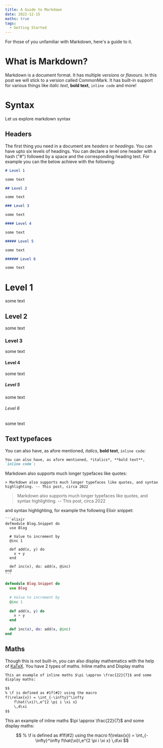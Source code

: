 ```yaml
---
title: A Guide to Markdown
date: 2022-12-15
maths: true
tags:
  - Getting Started
---
```


For those of you unfamiliar with Markdown, here's a guide to it.

# What is Markdown?

Markdown is a document format. It has multiple *versions* or *flavours*.
In this post we will stick to a version called CommonMark. It has built-in 
support for various things like *italic text*, **bold text**, `inline code`
and more!

# Syntax

Let us explore markdown syntax

## Headers

The first thing you need in a document are *headers* or *headings*.
You can have upto six levels of headings. You can declare a level one
header with a hash ("#") followed by a space and the corresponding
heading text. For example you can the below achieve with the
following:

```markdown
# Level 1

some text

## Level 2

some text

### Level 3

some text

#### Level 4

some text

##### Level 5

some text

###### Level 6

some text
```

# Level 1

some text

## Level 2

some text

### Level 3

some text

#### Level 4

some text

##### Level 5

some text

###### Level 6

some text

## Text typefaces

You can also have, as afore mentioned, *italics*, **bold text**,
`inline code`:

```markdown
You can also have, as afore mentioned, *italics*, **bold text**,
`inline code`:

```

<!-- TODO: Show links and images -->

Markdown also supports much longer typefaces like quotes:

```
> Markdown also supports much longer typefaces like quotes, and syntax
highlighting. -- This post, circa 2022
```

> Markdown also supports much longer typefaces like quotes, and syntax
highlighting. -- This post, circa 2022

and syntax highlighting, for example the following Elixir snippet:

    ```elixir
    defmodule Blog.Snippet do
      use Blog

      # Value to increment by
      @inc 1

      def add(x, y) do
        x + y
      end

      def inc(x), do: add(x, @inc)
    end
    ```

```elixir
defmodule Blog.Snippet do
  use Blog
  
  # Value to increment by
  @inc 1
  
  def add(x, y) do
    x + y
  end
  
  def inc(x), do: add(x, @inc)
end
```

## Maths

Though this is not built-in, you can also display mathematics with the
help of [KaTeX](https://katex.org/). You have 2 types of maths. Inline
maths and Display maths

``` markdown
This an example of inline maths $\pi \approx \frac{22}{7}$ and some
display maths:

$$
% \f is defined as #1f(#2) using the macro
f(\relax{x}) = \int_{-\infty}^\infty
    f\hat(\xi)\,e^{2 \pi i \xi x}
    \,d\xi
$$
```

This an example of inline maths $\pi \approx \frac{22}{7}$ and some
display maths:

$$
% \f is defined as #1f(#2) using the macro
f(\relax{x}) = \int_{-\infty}^\infty
    f\hat(\xi)\,e^{2 \pi i \xi x}
    \,d\xi
$$
